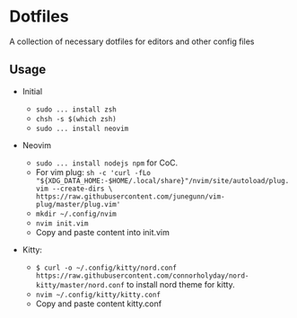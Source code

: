 # Dotfiles
A collection of necessary dotfiles for editors and other config files

## Usage
* Initial
  * `sudo ... install zsh`
  * `chsh -s $(which zsh)`
  * `sudo ... install neovim`

* Neovim
  * `sudo ... install nodejs npm` for CoC.
  * For vim plug: `sh -c 'curl -fLo "${XDG_DATA_HOME:-$HOME/.local/share}"/nvim/site/autoload/plug.vim --create-dirs \ https://raw.githubusercontent.com/junegunn/vim-plug/master/plug.vim'`
  * `mkdir ~/.config/nvim`
  * `nvim init.vim`
  * Copy and paste content into init.vim


* Kitty:
  * `$ curl -o ~/.config/kitty/nord.conf https://raw.githubusercontent.com/connorholyday/nord-kitty/master/nord.conf` to install nord theme for kitty.
  * `nvim ~/.config/kitty/kitty.conf`
  * Copy and paste content kitty.conf
  

